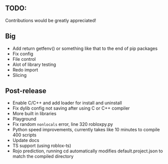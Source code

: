 ## TODO:
Contributions would be greatly appreciated!

## Big
- Add return getfenv() or something like that to the end of pip packages 
- Fix config
- File control
- Alot of library testing
- Redo import
- Slicing
## Post-release
- Enable C/C++ and add loader for install and uninstall
- Fix dylib config not saving after using C or C++ compiler 
- More built in libraries
- Playground
- Fix random `nonlocals` error, line 320 robloxpy.py
- Python speed improvements, currently takes like 10 minutes to compile 400 scripts
- Update docs
- TS support (using roblox-ts)
- Rojo prediction, running cd automatically modifies default.project.json to match the compiled directory